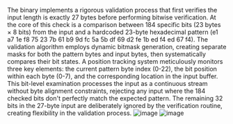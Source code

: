 

The binary implements a rigorous validation process that first verifies the input length is exactly 27 bytes before performing bitwise verification. At the core of this check is a comparison between 184 specific bits (23 bytes × 8 bits) from the input and a hardcoded 23-byte hexadecimal pattern (e1 a7 1e f8 75 23 7b 61 b9 9d fc 5a 5b df 69 d2 fe 1b ed f4 ed 67 f4). The validation algorithm employs dynamic bitmask generation, creating separate masks for both the pattern bytes and input bytes, then systematically compares their bit states. A position tracking system meticulously monitors three key elements: the current pattern byte index (0-22), the bit position within each byte (0-7), and the corresponding location in the input buffer. This bit-level examination processes the input as a continuous stream without byte alignment constraints, rejecting any input where the 184 checked bits don't perfectly match the expected pattern. The remaining 32 bits in the 27-byte input are deliberately ignored by the verification routine, creating flexibility in the validation process. 
![image](https://github.com/user-attachments/assets/8a9c6b12-cb47-4883-80ae-0698cad702b4)
![image](https://github.com/user-attachments/assets/4db40fa7-4fa3-4c26-9683-841c8c97cb41)

